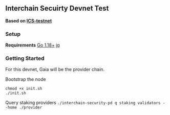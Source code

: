 ## Interchain Secuirty Devnet Test
**Based on [ICS-testnet](https://github.com/sainoe/ICS-testnet)**

### Setup
**Requirements**
[Go 1.18+](https://go.dev/dl/)
[jq](https://stedolan.github.io/jq/download/)

### Getting Started
For this devnet, Gaia will be the provider chain.

Bootstrap the node
```
chmod +x init.sh
./init.sh
```

Query staking providers
`./interchain-security-pd q staking validators --home ./provider`
